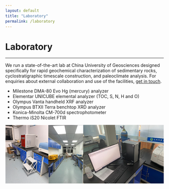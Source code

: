 ```yaml
---
layout: default
title: "Laboratory"
permalink: /laboratory
---
```


# Laboratory
* * *
We run a state-of-the-art lab at China University of Geosciences designed specifically for rapid geochemical characterization of sedimentary rocks, cyclostratigraphic timescale construction, and paleoclimate analysis. For enquiries about external collaboration and use of the facilities, [get in touch](mailto:davidkemp@cug.edu.cn).

* Milestone DMA-80 Evo Hg (mercury) analyzer
* Elementar UNICUBE elemental analyzer (TOC, S, N, H and O)
* Olympus Vanta handheld XRF analyzer
* Olympus BTXII Terra benchtop XRD analyzer
* Konica-Minolta CM-700d spectrophotometer
* Thermo iS20 Nicolet FTIR

![Kemp laboratory](/images/lab.png)
